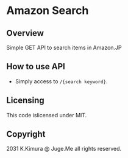 # Amazon Search

## Overview

Simple GET API to search items in Amazon.JP


## How to use API

- Simply access to `/{search keyword}`.


## Licensing

This code islicensed under MIT.


## Copyright

2031 K.Kimura @ Juge.Me all rights reserved.



